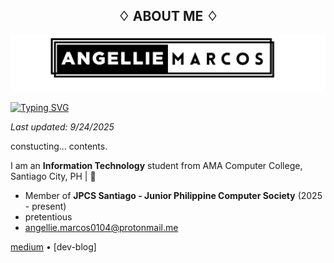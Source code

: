 <h2 align="center">
♢ ABOUT ME ♢
</h2>

![alt text](banner.png)

[![Typing SVG](https://readme-typing-svg.demolab.com?font=Fira+Code&weight=500&size=30&duration=1000&pause=500&color=7F7088&width=435&lines=%F0%9F%91%8B+Hi!+I'm+Angie+%F0%9F%9A%80;%E2%9F%A1++enjoy+your+stay+here+%E2%9F%A1)](https://git.io/typing-svg)

_Last updated: 9/24/2025_

constucting... contents.

I am an **Information Technology** student from AMA Computer College, Santiago City, PH | 🚀 
- Member of **JPCS Santiago - Junior Philippine Computer Society** (2025 - present)
-  pretentious
- angellie.marcos0104@protonmail.me


[medium](https://medium.com/@chemixalyu04) • [dev-blog]
